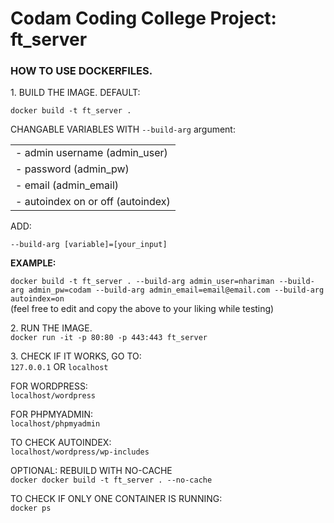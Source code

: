<h1>Codam Coding College Project: ft_server</h1>
<h3>HOW TO USE DOCKERFILES.</h3>
<p>1. BUILD THE IMAGE. DEFAULT:</p>
<p><code>docker build -t ft_server .</code></p>
<p>CHANGABLE VARIABLES WITH <code>--build-arg</code> argument:</p>
<table>
  <tr>
    <td>- admin username (admin_user)</td>
  </tr>
  <tr>
    <td>- password (admin_pw)</td>
  </tr>
  <tr>
    <td>- email (admin_email)</td>
  </tr>
  <tr>
    <td>- autoindex on or off (autoindex)</td>
  </tr>
</table>
ADD:<br>
<p><code>--build-arg [variable]=[your_input]</code></p>
<p><b>EXAMPLE:</b></p>
<p><code>docker build -t ft_server . --build-arg admin_user=nhariman --build-arg admin_pw=codam --build-arg admin_email=email@email.com --build-arg autoindex=on</code><br>
(feel free to edit and copy the above to your liking while testing)</p>
<p>2. RUN THE IMAGE.<br>
<code>docker run -it -p 80:80 -p 443:443 ft_server</code></p>
<p>3. CHECK IF IT WORKS, GO TO:<br>
<code>127.0.0.1</code> OR <code>localhost</code></p>
<p>FOR WORDPRESS: <br><code>localhost/wordpress</code></p>
<p>FOR PHPMYADMIN: <br><code>localhost/phpmyadmin</code></p>
<p>TO CHECK AUTOINDEX: <br><code>localhost/wordpress/wp-includes</code></p>
<p>OPTIONAL: REBUILD WITH NO-CACHE<br>
<code>docker docker build -t ft_server . --no-cache </code></p>
<p>TO CHECK IF ONLY ONE CONTAINER IS RUNNING:<br>
<code>docker ps</code></p>
